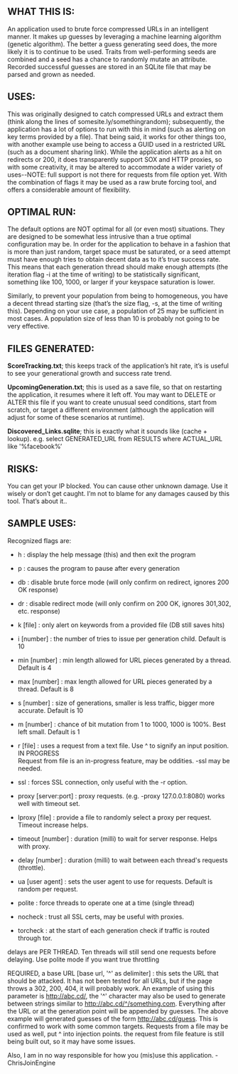 ## WHAT THIS IS:
An application used to brute force compressed URLs in an intelligent manner. 
It makes up guesses by leveraging a machine learning algorithm  (genetic algorithm). 
The better a guess generating seed does, the more likely it is to continue to be used. 
Traits from well-performing seeds are combined and a seed has a chance to randomly 
mutate an attribute. Recorded successful guesses are stored in an SQLite file that may 
be parsed and grown as needed.

## USES:
This was originally designed to catch compressed URLs and extract them (think along the
lines of somesite.ly/somethingrandom); subsequently, the application has a lot of options
to run with this in mind (such as alerting on key terms provided by a file). That being said,
it works for other things too, with another example use being to access a GUID used in a
restricted URL (such as a document sharing link). While the application alerts as a hit on
redirects or 200, it does transparently support SOX and HTTP proxies, so with some creativity,
it may be altered to accommodate a wider variety of uses--NOTE: full support is not there for
requests from file option yet. With the combination  of flags it may be used as  a raw brute 
forcing tool, and offers a considerable amount of flexibility.

## OPTIMAL RUN:
The default options are NOT optimal for all (or even most) situations. They are designed to be 
somewhat less intrusive than a true optimal configuration may be. In order for the application 
to behave in a fashion that is more than just random, target space must be saturated, or a seed
attempt must have enough tries to obtain decent data as to it’s true success rate. This means that
each generation thread should make enough attempts (the iteration flag -i at the time of writing) 
to be statistically significant, something like 100, 1000, or larger if your keyspace saturation is
lower.

Similarly, to prevent your population from being to homogeneous, you have a decent thread starting
size  (that’s the size flag, -s, at the time of writing this). Depending on your use case, a population
of 25 may be sufficient in most cases. A population size of less than 10 is probably not going to
be very effective.


## FILES GENERATED:
**ScoreTracking.txt**; this keeps track of the application’s hit rate, it’s is useful to see your generational
growth and success rate trend. 

**UpcomingGeneration.txt**; this is used as a save file, so that on restarting the application, it resumes where
it left off. You may want to DELETE or ALTER this file if you want to create unusual seed conditions, start
from scratch, or target a different environment (although the application will adjust for some of these
scenarios at runtime). 

**Discovered_Links.sqlite**; this is exactly what it sounds like (cache + lookup). e.g. select GENERATED_URL from
RESULTS where ACTUAL_URL like '%facebook%’

## RISKS:
You can get your IP blocked. You can cause other unknown damage. Use it wisely or don’t get caught. I’m not to
blame for any damages caused by this tool. That’s about it..



## SAMPLE USES:
Recognized flags are:  
- h  : display the help message (this) and then exit the program   
- p  : causes the program to pause after every generation   
- db : disable brute force mode (will only confirm on redirect, ignores 200 OK response)  
- dr : disable redirect mode (will only confirm on 200 OK, ignores 301,302, etc. response)  
- k   [file]   : only alert on keywords from a provided file (DB still saves hits)  
- i   [number] : the number of tries to issue per generation child. Default is 10  
- min [number] : min length allowed for URL pieces generated by a thread. Default is 4  
- max [number] : max length allowed for URL pieces generated by a thread. Default is 8  
- s   [number] : size of generations, smaller is less traffic, bigger more accurate. Default is 10  
- m   [number] : chance of bit mutation from 1 to 1000, 1000 is 100%. Best left small. Default is 1  
- r   [file]   : uses a request from a text file. Use ^ to signify an input position. IN PROGRESS  
                Request from file is an in-progress feature, may be oddities. -ssl may be needed.  
- ssl          : forces SSL connection, only useful with the -r option.  

- proxy   [server:port] : proxy requests. (e.g. -proxy 127.0.0.1:8080) works well with timeout set.  
- lproxy  [file]        : provide a file to randomly select a proxy per request. Timeout increase helps.  
- timeout [number]      : duration (milli) to wait for server response. Helps with proxy.  
- delay   [number]      : duration (milli) to wait between each thread's requests (throttle).  
- ua      [user agent]  : sets the user agent to use for requests. Default is random per request.    
- polite                : force threads to operate one at a time (single thread)  
- nocheck               : trust all SSL certs, may be useful with proxies.  
- torcheck              : at the start of each generation check if traffic is routed through tor.  

delays are PER THREAD. Ten threads will still send one requests before delaying.
Use polite mode if you want true throttling

REQUIRED, a base URL [base url, '^' as delimiter] : this sets the URL that should be attacked. 
It has not been tested for all URLs, but if the page throws a 302, 200, 404, it will probably work. 
An example of using this parameter is http://abc.cd/, the '^' character may also be used 
to generate between strings similar to http://abc.cd/^/something.com. Everything after the URL 
or at the generation point will be appended by guesses. The above example will generated guesses 
of the form http://abc.cd/guess. This is confirmed to work with some common targets. Requests
from a file may be used as well, put ^ into injection points. the request from file feature
is still being built out, so it may have some issues.

Also, I am in no way responsible for how you (mis)use this application. -ChrisJoinEngine




